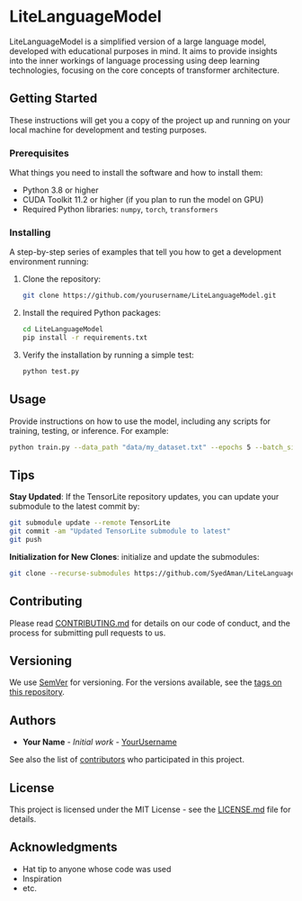 # LiteLanguageModel

LiteLanguageModel is a simplified version of a large language model, developed with educational purposes in mind. It aims to provide insights into the inner workings of language processing using deep learning technologies, focusing on the core concepts of transformer architecture.

## Getting Started

These instructions will get you a copy of the project up and running on your local machine for development and testing purposes.

### Prerequisites

What things you need to install the software and how to install them:

- Python 3.8 or higher
- CUDA Toolkit 11.2 or higher (if you plan to run the model on GPU)
- Required Python libraries: `numpy`, `torch`, `transformers`

### Installing

A step-by-step series of examples that tell you how to get a development environment running:

1. Clone the repository:

   ```bash
   git clone https://github.com/yourusername/LiteLanguageModel.git
   ```

2. Install the required Python packages:

   ```bash
   cd LiteLanguageModel
   pip install -r requirements.txt
   ```

3. Verify the installation by running a simple test:

   ```bash
   python test.py
   ```

## Usage

Provide instructions on how to use the model, including any scripts for training, testing, or inference. For example:

```bash
python train.py --data_path "data/my_dataset.txt" --epochs 5 --batch_size 32
```

## Tips

**Stay Updated**: If the TensorLite repository updates, you can update your submodule to the latest commit by:

```bash
git submodule update --remote TensorLite
git commit -am "Updated TensorLite submodule to latest"
git push
```

**Initialization for New Clones**: initialize and update the submodules:
```bash
git clone --recurse-submodules https://github.com/SyedAman/LiteLanguageModel.git
```

## Contributing

Please read [CONTRIBUTING.md](https://github.com/yourusername/LiteLanguageModel/blob/main/CONTRIBUTING.md) for details on our code of conduct, and the process for submitting pull requests to us.

## Versioning

We use [SemVer](http://semver.org/) for versioning. For the versions available, see the [tags on this repository](https://github.com/yourusername/LiteLanguageModel/tags).

## Authors

- **Your Name** - *Initial work* - [YourUsername](https://github.com/YourUsername)

See also the list of [contributors](https://github.com/yourusername/LiteLanguageModel/contributors) who participated in this project.

## License

This project is licensed under the MIT License - see the [LICENSE.md](LICENSE.md) file for details.

## Acknowledgments

- Hat tip to anyone whose code was used
- Inspiration
- etc.

